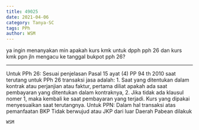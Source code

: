 ```yaml
---
title: 49025
date: 2021-04-06
category: Tanya-SC
tags: PPh
author: WSM
---
```


ya ingin menanyakan min apakah kurs kmk untuk dpph pph 26 dan kurs kmk ppn jln mengacu ke tanggal bukpot pph 26?

---

Untuk PPh 26: Sesuai penjelasan Pasal 15 ayat (4) PP 94 th 2010 saat terutang untuk PPh 26 transaksi jasa adalah: 1. Saat yang ditentukan dalam kontrak atau perjanjian atau faktur, pertama diliat apakah ada saat pembayaran yang ditentukan dalam kontraknya, 2. Jika tidak ada klausul nomer 1, maka kembali ke saat pembayaran yang terjadi. Kurs yang dipakai menyesuaikan saat terutangnya. Untuk PPN: Dalam hal transaksi atas pemanfaatan BKP Tidak berwujud atau JKP dari luar Daerah Pabean dilakuk

`WSM`
